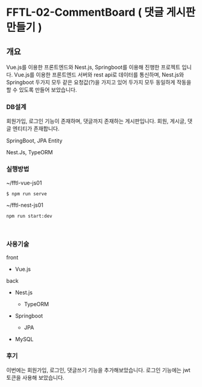 # FFTL-02-CommentBoard ( 댓글 게시판 만들기 )

## 개요

Vue.js를 이용한 프론트엔드와 Nest.js, Springboot를 이용해 진행한 프로젝트 입니다. Vue.js를 이용한 프론트엔드 서버와 rest api로 데이터를 통신하며, Nest.js와 Springboot 두가지 모두 같은 요청값(?)을 가지고 있어 두가지 모두 동일하게 작동을 할 수 있도록 만들어 보았습니다.

### DB설계

회원가입, 로그인 기능이 존재하며, 댓글까지 존재하는 게시판입니다. 회원, 게시글, 댓글 엔티티가 존재합니다.

SpringBoot, JPA Entity

Nest.Js, TypeORM

### 실행방법

~/fftl-vue-js01

```
$ npm run serve
```

~/fftl-nest-js01

```
npm run start:dev
```

</br>

### 사용기술

front

-   Vue.js

back

-   Nest.js

    -   TypeORM

-   Springboot

    -   JPA

-   MySQL

### 후기

이번에는 회원가입, 로그인, 댓글쓰기 기능을 추가해보았습니다. 로그인 기능에는 jwt 토큰을 사용해 보았습니다.

